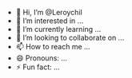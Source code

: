 - 👋 Hi, I’m @Leroychil
- 👀 I’m interested in ...
- 🌱 I’m currently learning ...
- 💞️ I’m looking to collaborate on ...
- 📫 How to reach me ...
- 😄 Pronouns: ...
- ⚡ Fun fact: ...

<!---
Leroychil/Leroychil is a ✨ special ✨ repository because its `README.md` (this file) appears on your GitHub profile.
You can click the Preview link to take a look at your changes.
--->
